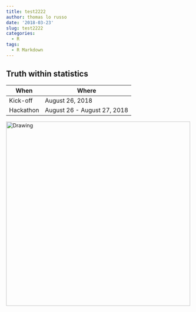 ```yaml
---
title: test2222
author: thomas lo russo
date: '2018-03-23'
slug: test2222
categories:
  - R
tags:
  - R Markdown
---
```


## Truth within statistics


| When | Where |
|----------|----------|
| Kick-off     | August 26, 2018  |
| Hackathon     | August 26 - August 27, 2018 |

<img src="images/banner_sst_homepage.png" alt="Drawing" style="width: 500px;"/>